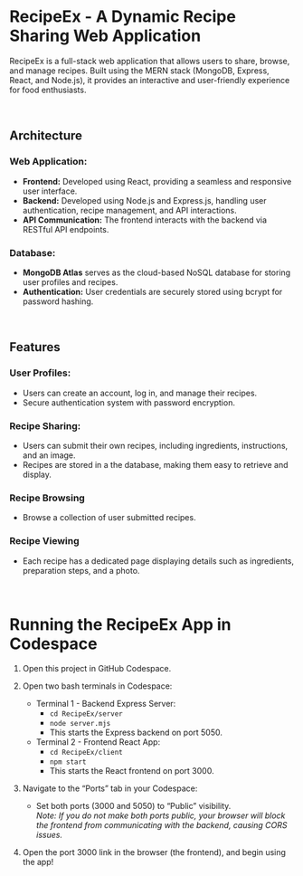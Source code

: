 # RecipeEx - A Dynamic Recipe Sharing Web Application

RecipeEx is a full-stack web application that allows users to share, browse, and manage recipes. Built using the MERN stack (MongoDB, Express, React, and Node.js), it provides an interactive and user-friendly experience for food enthusiasts.

&nbsp;

## **Architecture**

### **Web Application:**
- **Frontend:** Developed using React, providing a seamless and responsive user interface.
- **Backend:** Developed using Node.js and Express.js, handling user authentication, recipe management, and API interactions.
- **API Communication:** The frontend interacts with the backend via RESTful API endpoints.

### **Database:**
- **MongoDB Atlas** serves as the cloud-based NoSQL database for storing user profiles and recipes.
- **Authentication:** User credentials are securely stored using bcrypt for password hashing.

&nbsp;

## **Features**

### **User Profiles:**
- Users can create an account, log in, and manage their recipes.
- Secure authentication system with password encryption.

### **Recipe Sharing:**
- Users can submit their own recipes, including ingredients, instructions, and an image.
- Recipes are stored in a the database, making them easy to retrieve and display.

### **Recipe Browsing**
- Browse a collection of user submitted recipes.

### **Recipe Viewing**
- Each recipe has a dedicated page displaying details such as ingredients, preparation steps, and a photo.

&nbsp;

# **Running the RecipeEx App in Codespace**

1. Open this project in GitHub Codespace.

2. Open two bash terminals in Codespace:
   - Terminal 1 - Backend Express Server:  
     - `cd RecipeEx/server`  
     - `node server.mjs`  
     - This starts the Express backend on port 5050.
   - Terminal 2 - Frontend React App:  
     - `cd RecipeEx/client`  
     - `npm start`  
     - This starts the React frontend on port 3000.

3. Navigate to the “Ports” tab in your Codespace:
   - Set both ports (3000 and 5050) to “Public” visibility.  
     *Note: If you do not make both ports public, your browser will block the frontend from communicating with the backend, causing CORS issues.*

4. Open the port 3000 link in the browser (the frontend), and begin using the app!

